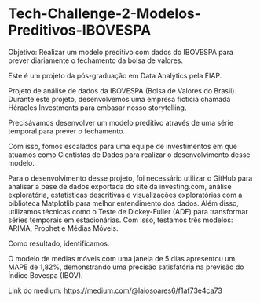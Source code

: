 # Tech-Challenge-2-Modelos-Preditivos-IBOVESPA
Objetivo: Realizar um modelo preditivo com dados do IBOVESPA para prever diariamente o fechamento da bolsa de valores.

Este é um projeto da pós-graduação em Data Analytics pela FIAP.

Projeto de análise de dados da IBOVESPA (Bolsa de Valores do Brasil). Durante este projeto, desenvolvemos uma empresa fictícia chamada Héracles Investments para embasar nosso storytelling.

Precisávamos desenvolver um modelo preditivo através de uma série temporal para prever o fechamento.

Com isso, fomos escalados para uma equipe de investimentos em que atuamos como Cientistas de Dados para realizar o desenvolvimento desse modelo.

Para o desenvolvimento desse projeto, foi necessário utilizar o GitHub para analisar a base de dados exportada do site da investing.com, análise exploratória, estatísticas descritivas e visualizações exploratórias com a biblioteca Matplotlib para melhor entendimento dos dados. Além disso, utilizamos técnicas como o Teste de Dickey-Fuller (ADF) para transformar séries temporais em estacionárias. Com isso, testamos três modelos: ARIMA, Prophet e Médias Móveis.

Como resultado, identificamos:

O modelo de médias móveis com uma janela de 5 dias apresentou um MAPE de 1,82%, demonstrando uma precisão satisfatória na previsão do Índice Bovespa (IBOV).

Link do medium: https://medium.com/@laiosoares6/f1af73e4ca73
